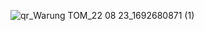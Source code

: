 ![qr_Warung TOM_22 08 23_1692680871 (1)](https://github.com/LynzXvA/pinterest/assets/143097592/6cbb224f-cb47-4215-8c8d-67e91c411e78)
